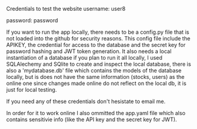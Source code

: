 Credentials to test the website
username: user8

password: password


If you want to run the app locally, there needs to be a config.py file that is not loaded into the github for security reasons. This config file include the APIKEY, the credential for access to the database and the secret key for password hashing and JWT token generation. It also needs a local instantiation of a database if you plan to run it all locally, I used SQLAlechemy and SQlite to create and inspect the local database, there is also a 'mydatabase.db' file which contains the models of the database locally, but is does not have the same information (stocks, users) as the online one since changes made online do not reflect on the local db, it is just for local testing.

If you need any of these credentials don't hesistate to email me.

In order for it to work online I also ommitted the app.yaml file which also contains sensitivie info (like the API key and the secret key for JWT).